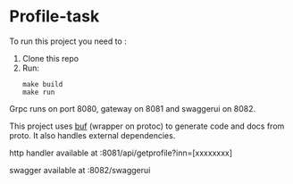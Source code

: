 # Profile-task

To run this project you need to :
1. Clone this repo
2. Run:
    ```
    make build
    make run
    ```
Grpc runs on port 8080, gateway on 8081 and swaggerui on 8082.

This project uses [buf](https://buf.build/docs/installation) (wrapper on protoc) to generate code and docs from proto. It also handles external dependencies.

http handler available at :8081/api/getprofile?inn=[xxxxxxxx]

swagger available at :8082/swaggerui